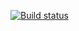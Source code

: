 [![Build status](https://ci.appveyor.com/api/projects/status/0kxtu15baidi7btl/branch/main?svg=true)](https://ci.appveyor.com/project/SergeevKostia/patterns-task2/branch/main)
